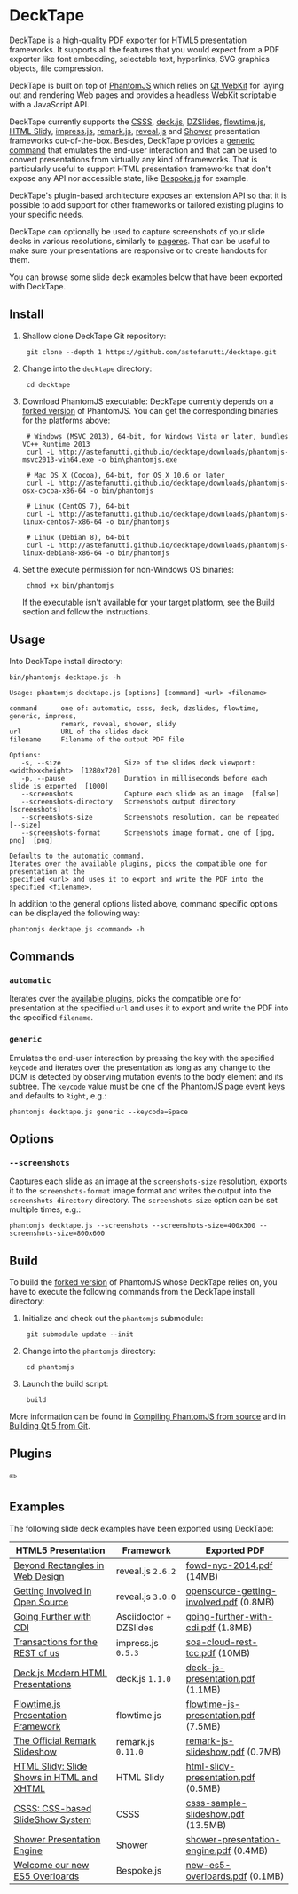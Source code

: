 # DeckTape

DeckTape is a high-quality PDF exporter for HTML5 presentation frameworks. It supports all the features that you would expect from a PDF exporter like font embedding, selectable text, hyperlinks, SVG graphics objects, file compression.

DeckTape is built on top of [PhantomJS](http://phantomjs.org) which relies on [Qt WebKit](https://wiki.qt.io/Qt_WebKit) for laying out and rendering Web pages and provides a headless WebKit scriptable with a JavaScript API.

DeckTape currently supports the [CSSS](http://leaverou.github.io/csss/), [deck.js](http://imakewebthings.com/deck.js/), [DZSlides](http://paulrouget.com/dzslides/), [flowtime.js](http://flowtime-js.marcolago.com), [HTML Slidy](http://www.w3.org/Talks/Tools/), [impress.js](http://impress.github.io/impress.js), [remark.js](http://remarkjs.com), [reveal.js](http://lab.hakim.se/reveal-js) and [Shower](http://shwr.me/) presentation frameworks out-of-the-box. Besides, DeckTape provides a [generic command](#generic) that emulates the end-user interaction and that can be used to convert presentations from virtually any kind of frameworks. That is particularly useful to support HTML presentation frameworks that don't expose any API nor accessible state, like [Bespoke.js](https://github.com/markdalgleish/bespoke.js) for example.

DeckTape's plugin-based architecture exposes an extension API so that it is possible to add support for other frameworks or tailored existing plugins to your specific needs.

DeckTape can optionally be used to capture screenshots of your slide decks in various resolutions, similarly to [pageres](https://github.com/sindresorhus/pageres). That can be useful to make sure your presentations are responsive or to create handouts for them.

You can browse some slide deck [examples](#examples) below that have been exported with DeckTape.

## Install

1. Shallow clone DeckTape Git repository:

        git clone --depth 1 https://github.com/astefanutti/decktape.git

2. Change into the `decktape` directory:

        cd decktape

3. Download PhantomJS executable: DeckTape currently depends on a [forked version](https://github.com/astefanutti/phantomjs/commits/decktape) of PhantomJS. You can get the corresponding binaries for the platforms above:

        # Windows (MSVC 2013), 64-bit, for Windows Vista or later, bundles VC++ Runtime 2013
        curl -L http://astefanutti.github.io/decktape/downloads/phantomjs-msvc2013-win64.exe -o bin\phantomjs.exe

        # Mac OS X (Cocoa), 64-bit, for OS X 10.6 or later
        curl -L http://astefanutti.github.io/decktape/downloads/phantomjs-osx-cocoa-x86-64 -o bin/phantomjs

        # Linux (CentOS 7), 64-bit
        curl -L http://astefanutti.github.io/decktape/downloads/phantomjs-linux-centos7-x86-64 -o bin/phantomjs

        # Linux (Debian 8), 64-bit
        curl -L http://astefanutti.github.io/decktape/downloads/phantomjs-linux-debian8-x86-64 -o bin/phantomjs

4. Set the execute permission for non-Windows OS binaries:

        chmod +x bin/phantomjs

    If the executable isn't available for your target platform, see the [Build](#build) section and follow the instructions.

## Usage

Into DeckTape install directory:

```
bin/phantomjs decktape.js -h

Usage: phantomjs decktape.js [options] [command] <url> <filename>

command      one of: automatic, csss, deck, dzslides, flowtime, generic, impress,
             remark, reveal, shower, slidy
url          URL of the slides deck
filename     Filename of the output PDF file

Options:
   -s, --size                Size of the slides deck viewport: <width>x<height>  [1280x720]
   -p, --pause               Duration in milliseconds before each slide is exported  [1000]
   --screenshots             Capture each slide as an image  [false]
   --screenshots-directory   Screenshots output directory  [screenshots]
   --screenshots-size        Screenshots resolution, can be repeated  [--size]
   --screenshots-format      Screenshots image format, one of [jpg, png]  [png]

Defaults to the automatic command.
Iterates over the available plugins, picks the compatible one for presentation at the
specified <url> and uses it to export and write the PDF into the specified <filename>.
```

In addition to the general options listed above, command specific options can be displayed the following way:

```
phantomjs decktape.js <command> -h
```

## Commands

### `automatic`

Iterates over the [available plugins](/plugins), picks the compatible one for presentation at the specified `url` and uses it to export and write the PDF into the specified `filename`.

### `generic`

Emulates the end-user interaction by pressing the key with the specified `keycode` and iterates over the presentation as long as any change to the DOM is detected by observing mutation events to the body element and its subtree. The `keycode` value must be one of the [PhantomJS page event keys](https://github.com/ariya/phantomjs/blob/cab2635e66d74b7e665c44400b8b20a8f225153a/src/modules/webpage.js#L329) and defaults to `Right`, e.g.:

```
phantomjs decktape.js generic --keycode=Space
```

## Options

### `--screenshots`

Captures each slide as an image at the `screenshots-size` resolution, exports it to the `screenshots-format` image format and writes the output into the `screenshots-directory` directory. The `screenshots-size` option can be set multiple times, e.g.:

```
phantomjs decktape.js --screenshots --screenshots-size=400x300 --screenshots-size=800x600
```

## Build

To build the [forked version](https://github.com/astefanutti/phantomjs/commits/decktape) of PhantomJS whose DeckTape relies on, you have to execute the following commands from the DeckTape install directory:

1. Initialize and check out the `phantomjs` submodule:

        git submodule update --init

2. Change into the `phantomjs` directory:

        cd phantomjs

3. Launch the build script:

        build

More information can be found in [Compiling PhantomJS from source](http://phantomjs.org/build.html) and in [Building Qt 5 from Git](https://wiki.qt.io/Building_Qt_5_from_Git).

## Plugins

:pencil2:

## Examples

The following slide deck examples have been exported using DeckTape:

| HTML5 Presentation                                                   | Framework              | Exported PDF                                |
| -------------------------------------------------------------------- | ---------------------- | ------------------------------------------- |
| [Beyond Rectangles in Web Design][fowd-nyc-2014]                     | reveal.js `2.6.2`      | [fowd-nyc-2014.pdf][] (14MB)                |
| [Getting Involved in Open Source][opensource-getting-involved]       | reveal.js `3.0.0`      | [opensource-getting-involved.pdf][] (0.8MB) |
| [Going Further with CDI][going-further-with-cdi]                     | Asciidoctor + DZSlides | [going-further-with-cdi.pdf][] (1.8MB)      |
| [Transactions for the REST of us][soa-cloud-rest-tcc]                | impress.js `0.5.3`     | [soa-cloud-rest-tcc.pdf][] (10MB)           |
| [Deck.js Modern HTML Presentations][deck-js-presentation]            | deck.js `1.1.0`        | [deck-js-presentation.pdf][] (1.1MB)        |
| [Flowtime.js Presentation Framework][flowtime-js-presentation]       | flowtime.js            | [flowtime-js-presentation.pdf][] (7.5MB)    |
| [The Official Remark Slideshow][remark-js-slideshow]                 | remark.js `0.11.0`     | [remark-js-slideshow.pdf][] (0.7MB)         |
| [HTML Slidy: Slide Shows in HTML and XHTML][html-slidy-presentation] | HTML Slidy             | [html-slidy-presentation.pdf][] (0.5MB)     |
| [CSSS: CSS-based SlideShow System][csss-sample-slideshow]            | CSSS                   | [csss-sample-slideshow.pdf][] (13.5MB)      |
| [Shower Presentation Engine][shower-presentation-engine]             | Shower                 | [shower-presentation-engine.pdf][] (0.4MB)  |
| [Welcome our new ES5 Overloards][new-es5-overloards]                 | Bespoke.js             | [new-es5-overloards.pdf][] (0.1MB)          |

[fowd-nyc-2014]: http://razvancaliman.com/fowd-nyc-2014
[fowd-nyc-2014.pdf]: https://astefanutti.github.io/decktape/examples/fowd-nyc-2014.pdf
[opensource-getting-involved]:http://artificer.jboss.org/slides/general/opensource-getting-involved.html
[opensource-getting-involved.pdf]: https://astefanutti.github.io/decktape/examples/opensource-getting-involved.pdf
[going-further-with-cdi]: http://astefanutti.github.io/further-cdi
[going-further-with-cdi.pdf]: https://astefanutti.github.io/decktape/examples/going-further-with-cdi.pdf
[soa-cloud-rest-tcc]: http://www.inf.usi.ch/faculty/pautasso/talks/2012/soa-cloud-rest-tcc/rest-tcc.html
[soa-cloud-rest-tcc.pdf]: https://astefanutti.github.io/decktape/examples/soa-cloud-rest-tcc.pdf
[deck-js-presentation]: http://imakewebthings.com/deck.js/
[deck-js-presentation.pdf]: https://astefanutti.github.io/decktape/examples/deck-js-presentation.pdf
[flowtime-js-presentation]: http://flowtime-js.marcolago.com
[flowtime-js-presentation.pdf]: https://astefanutti.github.io/decktape/examples/flowtime-js-presentation.pdf
[remark-js-slideshow]: http://remarkjs.com
[remark-js-slideshow.pdf]: https://astefanutti.github.io/decktape/examples/remark-js-slideshow.pdf
[html-slidy-presentation]: http://www.w3.org/Talks/Tools/Slidy/
[html-slidy-presentation.pdf]: https://astefanutti.github.io/decktape/examples/html-slidy-presentation.pdf
[csss-sample-slideshow]: http://leaverou.github.io/csss/
[csss-sample-slideshow.pdf]: https://astefanutti.github.io/decktape/examples/csss-sample-slideshow.pdf
[shower-presentation-engine]: http://shwr.me/?full
[shower-presentation-engine.pdf]: https://astefanutti.github.io/decktape/examples/shower-presentation-engine.pdf
[new-es5-overloards]: http://mikemaccana.github.io/rejectjs2013/
[new-es5-overloards.pdf]: https://astefanutti.github.io/decktape/examples/new-es5-overloards.pdf
